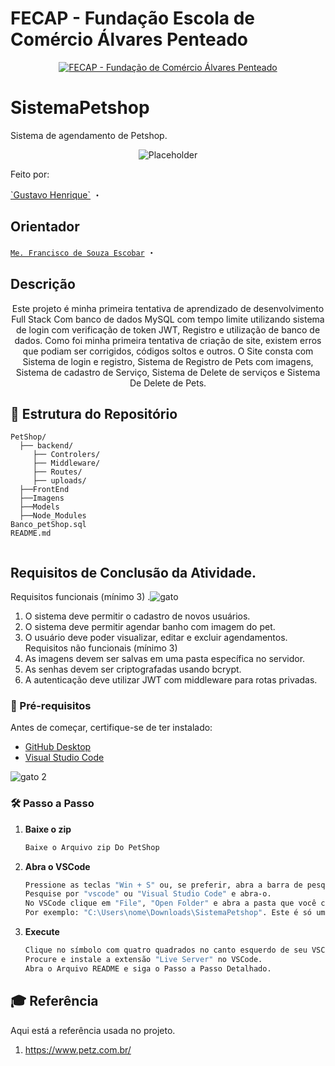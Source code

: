 # FECAP - Fundação Escola de Comércio Álvares Penteado

<p align="center">
<a href= "https://www.fecap.br/"><img src="https://encrypted-tbn0.gstatic.com/images?q=tbn:ANd9GcRhZPrRa89Kma0ZZogxm0pi-tCn_TLKeHGVxywp-LXAFGR3B1DPouAJYHgKZGV0XTEf4AE&usqp=CAU" alt="FECAP - Fundação de Comércio Álvares Penteado" border="0"></a>
</p>

# SistemaPetshop
Sistema de agendamento de Petshop.

<p align="center">
<a><img src="https://github.com/user-attachments/assets/87f4af51-bfe7-4d7c-82c8-ddf880ee9a27" alt="Placeholder" border="0"></a>
</p>

<P>Feito por:</P>
<a href="https://www.linkedin.com/in/gustavo-henrique-da-silva-santos-453822326?utm_source=share&utm_campaign=share_via&utm_content=profile&utm_medium=android_app ">`Gustavo Henrique`</a> ・


## Orientador
<a href="https://www.linkedin.com/in/francisco-escobar/">`Me. Francisco de Souza Escobar`</a> ・

## Descrição
<p align="center">
  Este projeto é minha primeira tentativa de aprendizado de desenvolvimento Full Stack Com banco de dados MySQL com tempo limite utilizando sistema de login com verificação de token JWT, Registro e utilização de banco de dados.
  Como foi minha primeira tentativa de criação de site, existem erros que podiam ser corrigidos, códigos soltos e outros.
O Site consta com Sistema de login e registro, Sistema de Registro de Pets com imagens, Sistema de cadastro de Serviço, Sistema de Delete de serviços e Sistema De Delete de Pets.
</p>

## 📂 **Estrutura do Repositório**
```
PetShop/
  ├── backend/                                              
     ├── Controlers/
     ├── Middleware/
     ├── Routes/
     ├── uploads/
  ├──FrontEnd
  ├──Imagens
  ├──Models
  ├──Node_Modules
Banco_petShop.sql
README.md          
              
```

## Requisitos de Conclusão da Atividade.  
Requisitos funcionais (mínimo 3)                                                 .![gato](https://github.com/user-attachments/assets/336d0843-c347-4a15-acac-e5ddd10320c2)
1. O sistema deve permitir o cadastro de novos usuários.
2. O sistema deve permitir agendar banho com imagem do pet.
3. O usuário deve poder visualizar, editar e excluir agendamentos.
Requisitos não funcionais (mínimo 3)
1. As imagens devem ser salvas em uma pasta específica no servidor.
2. As senhas devem ser criptografadas usando bcrypt.
3. A autenticação deve utilizar JWT com middleware para rotas privadas.



### 🔧 Pré-requisitos
Antes de começar, certifique-se de ter instalado:
- [GitHub Desktop](https://desktop.github.com/download/)
- [Visual Studio Code](https://code.visualstudio.com/)



![gato 2](https://github.com/user-attachments/assets/aab21b09-2da4-40e9-9a2f-207d82628adf) 
### 🛠️ Passo a Passo


1. **Baixe o zip**
   ```sh
   Baixe o Arquivo zip Do PetShop
   ```
2. **Abra o VSCode**
   ```sh
   Pressione as teclas "Win + S" ou, se preferir, abra a barra de pesquisa windows manualmente.
   Pesquise por "vscode" ou "Visual Studio Code" e abra-o.
   No VSCode clique em "File", "Open Folder" e abra a pasta que você clonou no caminho que você escolheu.
   Por exemplo: "C:\Users\nome\Downloads\SistemaPetshop". Este é só um exemplo, você precisa encontrar onde você salvou.
   ```
3. **Execute**
   ```sh
   Clique no símbolo com quatro quadrados no canto esquerdo de seu VSCode para abrir a barra de pesquisa de extensões.
   Procure e instale a extensão "Live Server" no VSCode.
   Abra o Arquivo README e siga o Passo a Passo Detalhado.
   ```

## 🎓 Referência

Aqui está a referência usada no projeto.

1. https://www.petz.com.br/
